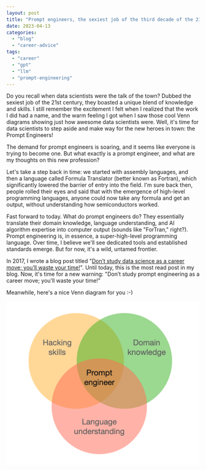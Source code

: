 ```yaml
---
layout: post
title: "Prompt engineers, the sexiest job of the third decade of the 21st century (?), or Don't study prompt engineering as a career move, you'll waste your time"
date: 2023-04-13
categories: 
  - "blog"
  - "career-advice"
tags: 
  - "career"
  - "gpt"
  - "llm"
  - "prompt-engineering"
---
```


Do you recall when data scientists were the talk of the town? Dubbed the sexiest job of the 21st century, they boasted a unique blend of knowledge and skills. I still remember the excitement I felt when I realized that the work I did had a name, and the warm feeling I got when I saw those cool Venn diagrams showing just how awesome data scientists were. Well, it's time for data scientists to step aside and make way for the new heroes in town: the Prompt Engineers!

The demand for prompt engineers is soaring, and it seems like everyone is trying to become one. But what exactly is a prompt engineer, and what are my thoughts on this new profession?

Let's take a step back in time: we started with assembly languages, and then a language called Formula Translator (better known as Fortran), which significantly lowered the barrier of entry into the field. I'm sure back then, people rolled their eyes and said that with the emergence of high-level programming languages, anyone could now take any formula and get an output, without understanding how semiconductors worked.

Fast forward to today. What do prompt engineers do? They essentially translate their domain knowledge, language understanding, and AI algorithm expertise into computer output (sounds like "ForTran," right?). Prompt engineering is, in essence, a super-high-level programming language. Over time, I believe we'll see dedicated tools and established standards emerge. But for now, it's a wild, untamed frontier.

In 2017, I wrote a blog post titled "[Don’t study data science as a career move; you’ll waste your time!](https://gorelik.net/2017/05/29/dont-study-data-science/)". Until today, this is the most read post in my blog. Now, it's time for a new warning: "Don’t study prompt engineering as a career move; you’ll waste your time!"

Meanwhile, here's a nice Venn diagram for you :-)

![](/assets/images/2023/04/image.png?w=1024)
